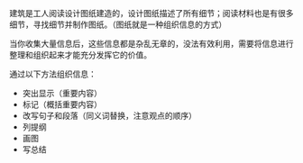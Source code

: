 
建筑是工人阅读设计图纸建造的，设计图纸描述了所有细节；阅读材料也是有很多细节，寻找细节并制作图纸。（图纸就是一种组织信息的方式）

当你收集大量信息后，这些信息都是杂乱无章的，没法有效利用，需要将信息进行整理和组织起来才能充分发挥它的价值。

通过以下方法组织信息：
- 突出显示（重要内容）
- 标记（概括重要内容）
- 改写句子和段落（同义词替换，注意观点的顺序）
- 列提纲
- 画图
- 写总结